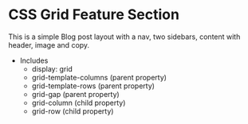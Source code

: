 # CSS Grid Feature Section
This is a simple Blog post layout with a nav, two sidebars, content with header, image and copy.

* Includes
    * display: grid
    * grid-template-columns (parent property)
    * grid-template-rows (parent property)
    * grid-gap (parent property)
    * grid-column (child property)
    * grid-row (child property)


